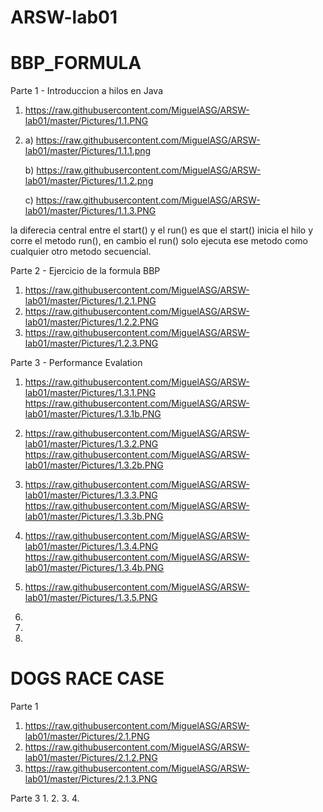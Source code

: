 # ARSW-lab01

# BBP_FORMULA
Parte 1 - Introduccion a hilos en Java
1. https://raw.githubusercontent.com/MiguelASG/ARSW-lab01/master/Pictures/1.1.PNG

2. 
    a)  https://raw.githubusercontent.com/MiguelASG/ARSW-lab01/master/Pictures/1.1.1.png

    b)  https://raw.githubusercontent.com/MiguelASG/ARSW-lab01/master/Pictures/1.1.2.png

    c)  https://raw.githubusercontent.com/MiguelASG/ARSW-lab01/master/Pictures/1.1.3.PNG

la diferecia central entre el start() y el run() es que el start() inicia el hilo y corre el metodo run(), en cambio el run() solo ejecuta ese metodo como cualquier otro metodo secuencial.  


Parte 2 - Ejercicio de la formula BBP

1. https://raw.githubusercontent.com/MiguelASG/ARSW-lab01/master/Pictures/1.2.1.PNG
2. https://raw.githubusercontent.com/MiguelASG/ARSW-lab01/master/Pictures/1.2.2.PNG
3. https://raw.githubusercontent.com/MiguelASG/ARSW-lab01/master/Pictures/1.2.3.PNG

Parte 3 - Performance Evalation

1. https://raw.githubusercontent.com/MiguelASG/ARSW-lab01/master/Pictures/1.3.1.PNG
    https://raw.githubusercontent.com/MiguelASG/ARSW-lab01/master/Pictures/1.3.1b.PNG
2. https://raw.githubusercontent.com/MiguelASG/ARSW-lab01/master/Pictures/1.3.2.PNG
    https://raw.githubusercontent.com/MiguelASG/ARSW-lab01/master/Pictures/1.3.2b.PNG
3. https://raw.githubusercontent.com/MiguelASG/ARSW-lab01/master/Pictures/1.3.3.PNG
    https://raw.githubusercontent.com/MiguelASG/ARSW-lab01/master/Pictures/1.3.3b.PNG
4. https://raw.githubusercontent.com/MiguelASG/ARSW-lab01/master/Pictures/1.3.4.PNG
    https://raw.githubusercontent.com/MiguelASG/ARSW-lab01/master/Pictures/1.3.4b.PNG
5. https://raw.githubusercontent.com/MiguelASG/ARSW-lab01/master/Pictures/1.3.5.PNG


1. 
2.
3.

# DOGS RACE CASE

Parte 1

1. https://raw.githubusercontent.com/MiguelASG/ARSW-lab01/master/Pictures/2.1.PNG
2. https://raw.githubusercontent.com/MiguelASG/ARSW-lab01/master/Pictures/2.1.2.PNG
3. https://raw.githubusercontent.com/MiguelASG/ARSW-lab01/master/Pictures/2.1.3.PNG

Parte 3
1.
2.
3.
4.


